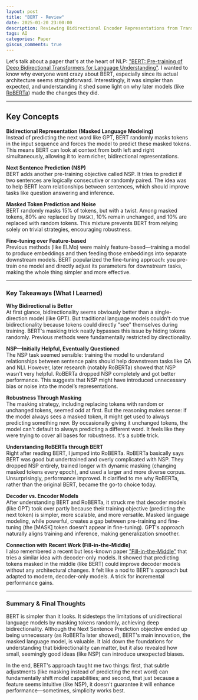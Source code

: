 ```yaml
---
layout: post
title: "BERT - Review"
date: 2025-01-20 23:00:00
description: Reviewing Bidirectional Encoder Representations from Transformers
tags: AI
categories: Paper
giscus_comments: true
---
```


Let's talk about a paper that's at the heart of NLP: ["BERT: Pre-training of Deep Bidirectional Transformers for Language Understanding"](https://arxiv.org/abs/1810.04805). I wanted to know why everyone went crazy about BERT, especially since its actual architecture seems straightforward. Interestingly, it was simpler than expected, and understanding it shed some light on why later models (like [RoBERTa](https://arxiv.org/abs/1907.11692)) made the changes they did.

---

## Key Concepts

**Bidirectional Representation (Masked Language Modeling)**  
Instead of predicting the next word like GPT, BERT randomly masks tokens in the input sequence and forces the model to predict these masked tokens. This means BERT can look at context from both left and right simultaneously, allowing it to learn richer, bidirectional representations.

**Next Sentence Prediction (NSP)**  
BERT adds another pre-training objective called NSP. It tries to predict if two sentences are logically consecutive or randomly paired. The idea was to help BERT learn relationships between sentences, which should improve tasks like question answering and inference.

**Masked Token Prediction and Noise**  
BERT randomly masks 15% of tokens, but with a twist. Among masked tokens, 80% are replaced by `[MASK]`, 10% remain unchanged, and 10% are replaced with random tokens. This mixture prevents BERT from relying solely on trivial strategies, encouraging robustness.

**Fine-tuning over Feature-based**  
Previous methods (like ELMo) were mainly feature-based—training a model to produce embeddings and then feeding those embeddings into separate downstream models. BERT popularized the fine-tuning approach: you pre-train one model and directly adjust its parameters for downstream tasks, making the whole thing simpler and more effective.

---

### Key Takeaways (What I Learned)

**Why Bidirectional is Better**  
At first glance, bidirectionality seems obviously better than a single-direction model (like GPT). But traditional language models couldn't do true bidirectionality because tokens could directly "see" themselves during training. BERT's masking trick neatly bypasses this issue by hiding tokens randomly. Previous methods were fundamentally restricted by directionality.

**NSP—Initially Helpful, Eventually Questioned**  
The NSP task seemed sensible: training the model to understand relationships between sentence pairs should help downstream tasks like QA and NLI. However, later research (notably RoBERTa) showed that NSP wasn't very helpful. RoBERTa dropped NSP completely and got better performance. This suggests that NSP might have introduced unnecessary bias or noise into the model’s representations.

**Robustness Through Masking**  
The masking strategy, including replacing tokens with random or unchanged tokens, seemed odd at first. But the reasoning makes sense: if the model always sees a masked token, it might get used to always predicting something new. By occasionally giving it unchanged tokens, the model can't default to always predicting a different word. It feels like they were trying to cover all bases for robustness. It's a subtle trick.

**Understanding RoBERTa through BERT**  
Right after reading BERT, I jumped into RoBERTa. RoBERTa basically says BERT was good but undertrained and overly complicated with NSP. They dropped NSP entirely, trained longer with dynamic masking (changing masked tokens every epoch), and used a larger and more diverse corpus. Unsurprisingly, performance improved. It clarified to me why RoBERTa, rather than the original BERT, became the go-to choice today.

**Decoder vs. Encoder Models**  
After understanding BERT and RoBERTa, it struck me that decoder models (like GPT) took over partly because their training objective (predicting the next token) is simpler, more scalable, and more versatile. Masked language modeling, while powerful, creates a gap between pre-training and fine-tuning (the [MASK] token doesn't appear in fine-tuning). GPT's approach naturally aligns training and inference, making generalization smoother.

**Connection with Recent Work (Fill-in-the-Middle)**  
I also remembered a recent but less-known paper ["Fill-in-the-Middle"](https://arxiv.org/abs/2207.14255) that tries a similar idea with decoder-only models. It showed that predicting tokens masked in the middle (like BERT) could improve decoder models without any architectural changes. It felt like a nod to BERT's approach but adapted to modern, decoder-only models. A trick for incremental performance gains.

---

### Summary & Final Thoughts
BERT is simpler than it looks. It sidesteps the limitations of unidirectional language models by masking tokens randomly, achieving deep bidirectionality. Although the Next Sentence Prediction objective ended up being unnecessary (as RoBERTa later showed), BERT's main innovation, the masked language model, is valuable. It laid down the foundations for understanding that bidirectionality can matter, but it also revealed how small, seemingly good ideas (like NSP) can introduce unexpected biases.

In the end, BERT's approach taught me two things: first, that subtle adjustments (like masking instead of predicting the next word) can fundamentally shift model capabilities; and second, that just because a feature seems intuitive (like NSP), it doesn't guarantee it will enhance performance—sometimes, simplicity works best.
